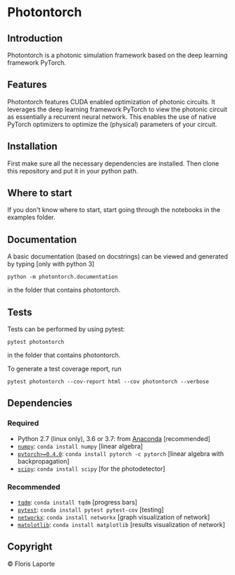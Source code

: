 # Photontorch


## Introduction
Photontorch is a photonic simulation framework based on the deep learning framework PyTorch.


## Features
Photontorch features CUDA enabled optimization of photonic circuits. It leverages the
deep learning framework PyTorch to view the photonic circuit as essentially a recurrent
neural network. This enables the use of native PyTorch optimizers to optimize the
(physical) parameters of your circuit.


## Installation
First make sure all the necessary dependencies are installed. Then
clone this repository and put it in your python path.


## Where to start
If you don't know where to start, start going through the notebooks in the examples folder.


## Documentation
A basic documentation (based on docstrings) can be viewed and generated by typing [only with python 3]
```
python -m photontorch.documentation
```
in the folder that contains photontorch.


## Tests
Tests can be performed by using pytest:
```
pytest photontorch
```
in the folder that contains photontorch.

To generate a test coverage report, run
```
pytest photontorch --cov-report html --cov photontorch --verbose
```

## Dependencies

### Required
* Python 2.7 (linux only), 3.6 or 3.7: from [Anaconda](http://www.anaconda.com/download/) [recommended]
* [`numpy`](http://www.numpy.org/): `conda install numpy` [linear algebra]
* [`pytorch>=0.4.0`](http://pytorch.org/): `conda install pytorch -c pytorch` [linear algebra with backpropagation]
* [`scipy`](http://www.scipy.org/): `conda install scipy` [for the photodetector]

### Recommended
* [`tqdm`](http://pypi.python.org/pypi/tqdm): `conda install tqdm` [progress bars]
* [`pytest`](http://docs.pytest.org/): `conda install pytest pytest-cov` [testing]
* [`networkx`](http://networkx.github.io): `conda install networkx` [graph visualization of network]
* [`matplotlib`](http://matplotlib.org/): `conda install matplotlib` [results visualization of network]


## Copyright
© Floris Laporte
